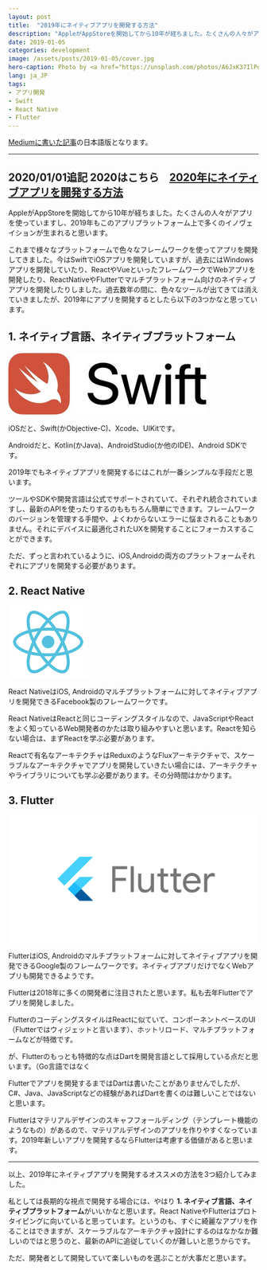 ```yaml
---
layout: post
title:  "2019年にネイティブアプリを開発する方法"
description: "AppleがAppStoreを開始してから10年が経ちました。たくさんの人々がアプリを使っていますし、2019年もこのアプリプラットフォーム上で多くのイノヴェイションが生まれると思います。これまで様々なプラットフォームで色々なフレームワークを使ってアプリを開発してきました。今はSwiftでiOSアプリを開発していますが、過去にはWindowsアプリを開発していたり、ReactやVueといったフレームワークでWebアプリを開発したり、ReactNativeやFlutterでマルチプラットフォーム向けのネイティブアプリを開発したりしました。過去数年の間に、色々なツールが出てきては消えていきましたが、2019年にアプリを開発するとしたら以下の3つかなと思っています。"
date: 2019-01-05
categories: development
image: /assets/posts/2019-01-05/cover.jpg
hero-caption: Photo by <a href="https://unsplash.com/photos/A6JxK37IlPo?utm_source=unsplash&utm_medium=referral&utm_content=creditCopyText">Bagus Hernawan</a> on <a href="https://unsplash.com/search/photos/app?utm_source=unsplash&utm_medium=referral&utm_content=creditCopyText">Unsplash</a>
lang: ja_JP
tags:
- アプリ開発
- Swift
- React Native
- Flutter
---
```


[Mediumに書いた記事](https://medium.com/@masamichiueta/how-to-build-a-native-app-in-2019-b7f490a17846)の日本語版となります。

---
2020/01/01追記
2020はこちら　[2020年にネイティブアプリを開発する方法](https://masamichiueta.github.io/development/2020/01/01/build-a-native-app-in-2020.html)
---

AppleがAppStoreを開始してから10年が経ちました。たくさんの人々がアプリを使っていますし、2019年もこのアプリプラットフォーム上で多くのイノヴェイションが生まれると思います。

これまで様々なプラットフォームで色々なフレームワークを使ってアプリを開発してきました。今はSwiftでiOSアプリを開発していますが、過去にはWindowsアプリを開発していたり、ReactやVueといったフレームワークでWebアプリを開発したり、ReactNativeやFlutterでマルチプラットフォーム向けのネイティブアプリを開発したりしました。過去数年の間に、色々なツールが出てきては消えていきましたが、2019年にアプリを開発するとしたら以下の3つかなと思っています。

## 1. ネイティブ言語、ネイティブプラットフォーム

![Swift](/assets/posts/2019-01-05/swift.jpeg "Swift")

iOSだと、Swift(かObjective-C)、Xcode、UIKitです。

Androidだと、Kotlin(かJava)、AndroidStudio(か他のIDE)、Android SDKです。

2019年でもネイティブアプリを開発するにはこれが一番シンプルな手段だと思います。

ツールやSDKや開発言語は公式でサポートされていて、それぞれ統合されていますし、最新のAPIを使ったりするのももちろん簡単にできます。フレームワークのバージョンを管理する手間や、よくわからないエラーに悩まされることもありません。それにデバイスに最適化されたUXを開発することにフォーカスすることができます。

ただ、ずっと言われているように、iOS,Androidの両方のプラットフォームそれぞれにアプリを開発する必要があります。

## 2. React Native

![React](/assets/posts/2019-01-05/react.png "React")

React NativeはiOS, Androidのマルチプラットフォームに対してネイティブアプリを開発できるFacebook製のフレームワークです。

React NativeはReactと同じコーディングスタイルなので、JavaScriptやReactをよく知っているWeb開発者のかたは取り組みやすいと思います。Reactを知らない場合は、まずReactを学ぶ必要があります。

Reactで有名なアーキテクチャはReduxのようなFluxアーキテクチャで、スケーラブルなアーキテクチャでアプリを開発していきたい場合には、アーキテクチャやライブラリについても学ぶ必要があります。その分時間はかかります。

## 3. Flutter

![Flutter](/assets/posts/2019-01-05/flutter.png "Flutter")

FlutterはiOS, Androidのマルチプラットフォームに対してネイティブアプリを開発できるGoogle製のフレームワークです。ネイティブアプリだけでなくWebアプリも開発できるようです。

Flutterは2018年に多くの開発者に注目されたと思います。私も去年Flutterでアプリを開発しました。

FlutterのコーディングスタイルはReactに似ていて、コンポーネントベースのUI（Flutterではウィジェットと言います）、ホットリロード、マルチプラットフォームなどが特徴です。

が、Flutterのもっとも特徴的な点はDartを開発言語として採用している点だと思います。（Go言語ではなく

Flutterでアプリを開発するまではDartは書いたことがありませんでしたが、C#、Java、JavaScriptなどの経験があればDartを書くのは難しいことではないと思います。

Flutterはマテリアルデザインのスキャフフォールディング（テンプレート機能のようなもの）があるので、マテリアルデザインのアプリを作りやすくなっています。2019年新しいアプリを開発するならFlutterは考慮する価値があると思います。

---

以上、2019年にネイティブアプリを開発するオススメの方法を3つ紹介してみました。

私としては長期的な視点で開発する場合には、やはり **1. ネイティブ言語、ネイティブプラットフォーム**がいいかなと思います。React NativeやFlutterはプロトタイピングに向いていると思っています。というのも、すぐに綺麗なアプリを作ることはできますが、スケーラブルなアーキテクチャ設計にするのはなかなか難しいのではと思うのと、最新のAPIに追従していくのが難しいと思うからです。

ただ、開発者として開発していて楽しいものを選ぶことが大事だと思います。